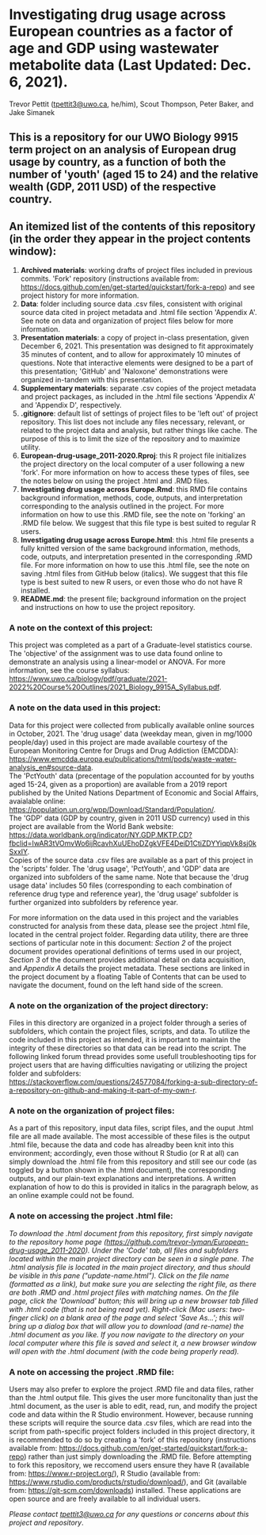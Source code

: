 # Investigating drug usage across European countries as a factor of age and GDP using wastewater metabolite data (Last Updated: Dec. 6, 2021).
Trevor Pettit (tpettit3@uwo.ca, he/him), Scout Thompson, Peter Baker, and Jake Simanek 

## This is a repository for our UWO Biology 9915 term project on an analysis of European drug usage by country, as a function of both the number of 'youth' (aged 15 to 24) and the relative wealth (GDP, 2011 USD) of the respective country. 

## An itemized list of the contents of this repository (in the order they appear in the project contents window):
1. **Archived materials**: working drafts of project files included in previous commits. 'Fork' repository (instructions available from: https://docs.github.com/en/get-started/quickstart/fork-a-repo) and see project history for more information.
2. **Data**: folder including source data .csv files, consistent with original source data cited in project metadata and .html file section 'Appendix A'. See note on data and organization of project files below for more information.
3. **Presentation materials**: a copy of project in-class presentation, given December 6, 2021. This presentation was designed to fit approximately 35 minutes of content, and to allow for approximately 10 minutes of questions. Note that interactive elements were designed to be a part of this presentation; 'GitHub' and 'Naloxone' demonstrations were organized in-tandem with this presentation.
4. **Supplementary materials**: separate .csv copies of the project metadata and project packages, as included in the .html file sections 'Appendix A' and 'Appendix D', respectively.
5. **.gitignore**: default list of settings of project files to be 'left out' of project repository. This list does not include any files necessary, relevant, or related to the project data and analysis, but rather things like cache. The purpose of this is to limit the size of the repository and to maximize utility. 
6. **European-drug-usage_2011-2020.Rproj**: this R project file initializes the project directory on the local computer of a user following a new 'fork'. For more information on how to access these types of files, see the notes below on using the project .html and .RMD files. 
7. **Investigating drug usage across Europe.Rmd**: this RMD file contains background information, methods, code, outputs, and interpretation corresponding to the analysis outlined in the project. For more information on how to use this .RMD file, see the note on 'forking' an .RMD file below. We suggest that this file type is best suited to regular R users.
8. **Investigating drug usage across Europe.html**: this .html file presents a fully knitted version of the same background information, methods, code, outputs, and interpretation presented in the corresponding .RMD file. For more information on how to use this .html file, see the note on saving .html files from GitHub below (italics). We suggest that this file type is best suited to new R users, or even those who do not have R installed.
9. **README.md**: the present file; background information on the project and instructions on how to use the project repository. 

### A note on the context of this project:
This project was completed as a part of a Graduate-level statistics course. The 'objective' of the assignment was to use data found online to demonstrate an analysis using a linear-model or ANOVA. For more information, see the course syllabus: https://www.uwo.ca/biology/pdf/graduate/2021-2022%20Course%20Outlines/2021_Biology_9915A_Syllabus.pdf. 

### A note on the data used in this project:
Data for this project were collected from publically available online sources in October, 2021. The 'drug usage' data (weekday mean, given in mg/1000 people/day) used in this project are made available courtesy of the European Monitoring Centre for Drugs and Drug Addiction (EMCDDA): https://www.emcdda.europa.eu/publications/html/pods/waste-water-analysis_en#source-data.   
The 'PctYouth' data (precentage of the population accounted for by youths aged 15-24, given as a proportion) are available from a 2019 report published by the United Nations Department of Economic and Social Affairs, avaialable online: https://population.un.org/wpp/Download/Standard/Population/.   
The 'GDP' data (GDP by country, given in 2011 USD currency) used in this project are available from the World Bank website: https://data.worldbank.org/indicator/NY.GDP.MKTP.CD?fbclid=IwAR3tVOmvWo6ijRcavhXuUEhoDZgkVFE4DeiD1CtiZDYYiqpVk8sj0kSxxIY.   
Copies of the source data .csv files are available as a part of this project in the 'scripts' folder. The 'drug usage', 'PctYouth', and 'GDP' data are organized into subfolders of the same name. Note that because the 'drug usage data' includes 50 files (corresponding to each combination of reference drug type and reference year), the 'drug usage' subfolder is further organized into subfolders by reference year. 

For more information on the data used in this project and the variables constructed for analysis from these data, please see the project .html file, located in the central project folder. Regarding data utility, there are three sections of particular note in this document: *Section 2* of the project document provides operational definitions of terms used in our project, *Section 3* of the document provides additional detail on data acquisition, and *Appendix A* details the project metadata. These sections are linked in the project document by a floating Table of Contents that can be used to navigate the document, found on the left hand side of the screen. 

### A note on the organization of the project directory:
Files in this directory are organized in a project folder through a series of subfolders, which contain the project files, scripts, and data. To utilize the code included in this project as intended, it is important to maintain the integrity of these directories so that data can be read into the script. The following linked forum thread provides some usefull troubleshooting tips for project users that are having difficulties navigating or utilizing the project folder and subfolders: https://stackoverflow.com/questions/24577084/forking-a-sub-directory-of-a-repository-on-github-and-making-it-part-of-my-own-r.

### A note on the organization of project files:
As a part of this repository, input data files, script files, and the ouput .html file are all made available. The most accessible of these files is the output .html file, because the data and code has alreadby been knit into this environment; accordingly, even those without R Studio (or R at all) can simply download the .html file from this repository and still see our code (as toggled by a button shown in the .html document), the corresponding outputs, and our plain-text explanations and interpretations. A written explanation of how to do this is provided in italics in the paragraph below, as an online example could not be found.

### A note on accessing the project .html file:
*To download the .html document from this repository, first simply navigate to the repository home page (https://github.com/trevor-lyman/European-drug-usage_2011-2020). Under the 'Code' tab, all files and subfolders located within the main project directory can be seen in a single pane. The .html analysis file is located in the main project directory, and thus should be visible in this pane ("update-name.html"). Click on the file name (formatted as a link), but make sure you are selecting the right file, as there are both .RMD and .html project files with matching names. On the file page, click the 'Download' button; this will bring up a new browser tab filled with .html code (that is not being read yet). Right-click (Mac users: two-finger click) on a blank area of the page and select 'Save As...'; this will bring up a dialog box that will allow you to download (and re-name) the .html document as you like. If you now navigate to the directory on your local computer where this file is saved and select it, a new browser window will open with the .html document (with the code being properly read).*

### A note on accessing the project .RMD file:
Users may also prefer to explore the project .RMD file and data files, rather than the .html output file. This gives the user more funcitonality than just the .html document, as the user is able to edit, read, run, and modify the project code and data within the R Studio environment. However, because running these scripts will require the source data .csv files, which are read into the script from path-specific project folders included in this project directory, it is recommended to do so by creating a 'fork' of this repository (instructions available from: https://docs.github.com/en/get-started/quickstart/fork-a-repo) rather than just simply downloading the .RMD file. Before attempting to fork this repository, we reccomend users ensure they have R (available from: https://www.r-project.org/), R Studio (available from: https://www.rstudio.com/products/rstudio/download/), and Git (available from: https://git-scm.com/downloads) installed. These applications are open source and are freely available to all individual users. 



*Please contact tpettit3@uwo.ca for any questions or concerns about this project and repository*.
